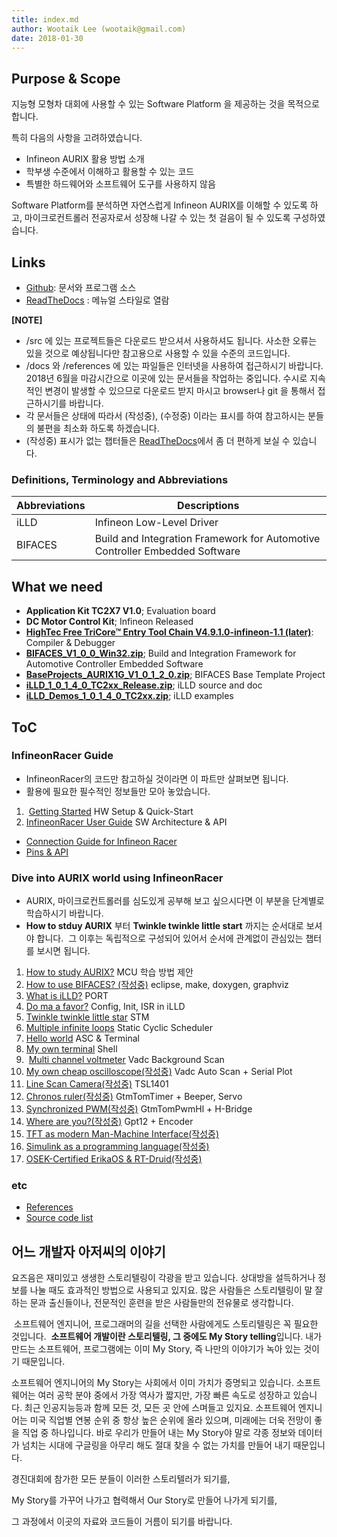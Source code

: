 ```yaml
---
title: index.md
author: Wootaik Lee (wootaik@gmail.com)  
date: 2018-01-30
---
```


## Purpose & Scope
지능형 모형차 대회에 사용할 수 있는 Software Platform 을 제공하는 것을 목적으로 합니다.

특히 다음의 사항을 고려하였습니다.

*   Infineon AURIX 활용 방법 소개
*   학부생 수준에서 이해하고 활용할 수 있는 코드
*   특별한 하드웨어와 소프트웨어 도구를 사용하지 않음

Software Platform를 분석하면 자연스럽게 Infineon AURIX를 이해할 수 있도록 하고,
마이크로컨트롤러 전공자로서 성장해 나갈 수 있는 첫 걸음이 될 수 있도록 구성하였습니다.

## Links
* [Github](https://github.com/realsosy/InfineonRacer): 문서와 프로그램 소스
* [ReadTheDocs](http://infineonracer.readthedocs.io/ko/latest/) : 메뉴얼 스타일로 열람

**[NOTE]**

* /src 에 있는 프로젝트들은 다운로드 받으셔서 사용하셔도 됩니다.  사소한 오류는 있을 것으로 예상됩니다만 참고용으로 사용할 수 있을 수준의 코드입니다.
* /docs 와 /references 에 있는 파일들은 인터넷을 사용하여 접근하시기 바랍니다. 2018년 6월을 마감시간으로 이곳에 있는 문서들을 작업하는 중입니다.  수시로 지속적인 변경이 발생할 수 있으므로 다운로드 받지 마시고 browser나 git 을 통해서 접근하시기를 바랍니다.
* 각 문서들은 상태에 따라서 (작성중), (수정중) 이라는 표시를 하여 참고하시는 분들의 불편을 최소화 하도록 하겠습니다.
* (작성중) 표시가 없는 챕터들은 [ReadTheDocs](http://infineonracer.readthedocs.io/ko/latest/)에서 좀 더 편하게 보실 수 있습니다.



### Definitions, Terminology and Abbreviations

| Abbreviations | Descriptions                                                 |
| ------------- | ------------------------------------------------------------ |
| iLLD          | Infineon Low-Level Driver                                    |
| BIFACES       | Build and Integration Framework for Automotive Controller Embedded Software |

## What we need
* **Application Kit TC2X7 V1.0**; Evaluation board
* **DC Motor Control Kit**; Infineon Released
* [**HighTec Free TriCore™ Entry Tool Chain V4.9.1.0-infineon-1.1 (later)**](https://free-entry-toolchain.hightec-edv.com/index.php): Compiler & Debugger
* [**BIFACES_V1_0_0_Win32.zip**](https://drive.google.com/open?id=1tYg7DDeB-HNf8ZCV7toeD5UtMwiLin4A); Build and Integration Framework for Automotive Controller Embedded Software
* [**BaseProjects_AURIX1G_V1_0_1_2_0.zip**](https://drive.google.com/open?id=1Lz3eHBS7BILysJJKFyYaDNGYYkTbJ7jg); BIFACES Base Template Project
* [**iLLD_1_0_1_4_0_TC2xx_Release.zip**](https://drive.google.com/open?id=1c_0dBZk6qQFeWFwpmISwJcjg9llLFcN8); iLLD source and doc
* [**iLLD_Demos_1_0_1_4_0_TC2xx.zip**](https://drive.google.com/file/d/143MTFcHteeId-dcKe6ITDmq456WDAMXF/view?usp=sharing); iLLD examples




## ToC

### InfineonRacer Guide

* InfineonRacer의 코드만 참고하실 것이라면 이 파트만 살펴보면 됩니다.
* 활용에 필요한 필수적인 정보들만 모아 놓았습니다.

1.  [Getting Started](./docs/GettingStarted.md)  HW Setup & Quick-Start
2.  [InfineonRacer User Guide](./docs/InfineonRacerUserGuide.md)  SW Architecture & API


* [Connection Guide for Infineon Racer](./docs/ConnectionGuide.md)
* [Pins & API](./docs/PinsApi.xlsx)

### Dive into AURIX world using InfineonRacer

* AURIX, 마이크로컨트롤러를 심도있게 공부해 보고 싶으시다면 이 부분을 단계별로 학습하시기 바랍니다.
* **How to stduy AURIX** 부터 **Twinkle twinkle little start** 까지는 순서대로 보셔야 합니다.  그 이후는 독립적으로 구성되어 있어서 순서에 관계없이 관심있는 챕터를 보시면 됩니다.

1.  [How to study AURIX?](./docs/HowToStudyAurix.md) MCU 학습 방법 제안
2.  [How to use BIFACES? (작성중)](./docs/HowToUseBIFACES.md)  eclipse, make, doxygen, graphviz
3.  [What is iLLD?](./docs/WhatIsIlld.md) PORT
4.  [Do ma a favor?](./docs/DoMeAFavor.md) Config, Init, ISR in iLLD
5.  [Twinkle twinkle little star](./docs/TwinkleTwinkleLittleStar.md)  STM
6.  [Multiple infinite loops](./docs/MultipleInfiniteLoops.md) Static Cyclic Scheduler
7.  [Hello world](./docs/HelloWorld.md)  ASC & Terminal
8.  [My own terminal](./docs/MyOwnTerminal.md) Shell
9.  [Multi channel voltmeter](./docs/MultiChannelVoltmeter.md)  Vadc Background Scan
10.  [My own cheap oscilloscope(작성중)](./docs/MyOwnCheapOscilloscope.md)  Vadc Auto Scan + Serial Plot
11.  [Line Scan Camera(작성중)](./docs/LineScanCamera.md) TSL1401
12.  [Chronos ruler(작성중)](./docs/ChronosRuler.md) GtmTomTimer + Beeper, Servo
13.  [Synchronized PWM(작성중)](./docs/SynchronizedPwm.md) GtmTomPwmHl + H-Bridge
14.  [Where are you?(작성중)](./docs/WhereAreYou.md) Gpt12 + Encoder
15.  [TFT as modern Man-Machine Interface(작성중)](./docs/TftAsModernMmi.md)
16.  [Simulink as a programming language(작성중)](./docs/SimulinkAsAProgrammingLanguage.md)
17.  [OSEK-Certified ErikaOS & RT-Druid(작성중)](./docs/OsekCertificedErikaOsRtDruid.md)


### etc

* [References](./docs/References.md)
* [Source code list](./src/README.md)




## 어느 개발자 아저씨의 이야기

  요즈음은 재미있고 생생한 스토리텔링이 각광을 받고 있습니다.  상대방을 설득하거나 정보를 나눌 때도 효과적인 방법으로 사용되고 있지요.  많은 사람들은 스토리텔링이 말 잘하는 문과 출신들이나, 전문적인 훈련을 받은 사람들만의 전유물로 생각합니다.

  소프트웨어 엔지니어, 프로그래머의 길을 선택한 사람에게도 스토리텔링은 꼭 필요한 것입니다.  **소프트웨어 개발이란 스토리텔링, 그 중에도 My Story telling**입니다.  내가 만드는 소프트웨어, 프로그램에는 이미 My Story, 즉 나만의 이야기가 녹아 있는 것이기 때문입니다.

 소프트웨어 엔지니어의 My Story는 사회에서 이미 가치가 증명되고 있습니다. 소프트웨어는 여러 공학 분야 중에서 가장 역사가 짧지만, 가장 빠른 속도로 성장하고 있습니다.  최근 인공지능등과 함께 모든 것, 모든 곳 안에 스며들고 있지요.  소프트웨어 엔지니어는 미국 직업별 연봉 순위 중 항상 높은 순위에 올라 있으며, 미래에는 더욱 전망이 좋을 직업 중 하나입니다.  바로 우리가 만들어 내는 My Story야 말로 각종 정보와 데이터가 넘치는 시대에 구글링을 아무리 해도 절대 찾을 수 없는 가치를 만들어 내기 때문입니다.

 경진대회에 참가한 모든 분들이 이러한 스토리텔러가 되기를,

 My Story를 가꾸어 나가고 협력해서 Our Story로 만들어 나가게 되기를,

 그 과정에서 이곳의 자료와 코드들이 거름이 되기를 바랍니다.
